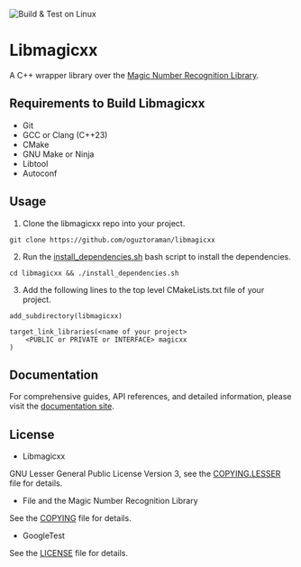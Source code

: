 ![Build & Test on Linux](https://github.com/oguztoraman/libmagicxx/actions/workflows/build_and_test_on_linux.yml/badge.svg)

# Libmagicxx

A C++ wrapper library over the [Magic Number Recognition Library](https://github.com/file/file#readme-for-file1-command-and-the-libmagic3-library).

## Requirements to Build Libmagicxx

+ Git
+ GCC or Clang (C++23)
+ CMake
+ GNU Make or Ninja
+ Libtool
+ Autoconf

## Usage

1. Clone the libmagicxx repo into your project.

```
git clone https://github.com/oguztoraman/libmagicxx
```

2. Run the [install_dependencies.sh](https://github.com/oguztoraman/libmagicxx/blob/main/install_dependencies.sh) bash script to install the dependencies.

```
cd libmagicxx && ./install_dependencies.sh
```

3. Add the following lines to the top level CMakeLists.txt file of your project.

```
add_subdirectory(libmagicxx)

target_link_libraries(<name of your project>
    <PUBLIC or PRIVATE or INTERFACE> magicxx
)
```

## Documentation

For comprehensive guides, API references, and detailed information, please visit the [documentation site](https://oguztoraman.github.io/libmagicxx/).

## License

+ Libmagicxx

GNU Lesser General Public License Version 3, see the [COPYING.LESSER](https://github.com/oguztoraman/libmagicxx/blob/main/COPYING.LESSER) file for details.

+ File and the Magic Number Recognition Library

See the [COPYING](https://github.com/file/file/blob/master/COPYING) file for details.

+ GoogleTest

See the [LICENSE](https://github.com/google/googletest/blob/main/LICENSE) file for details.
